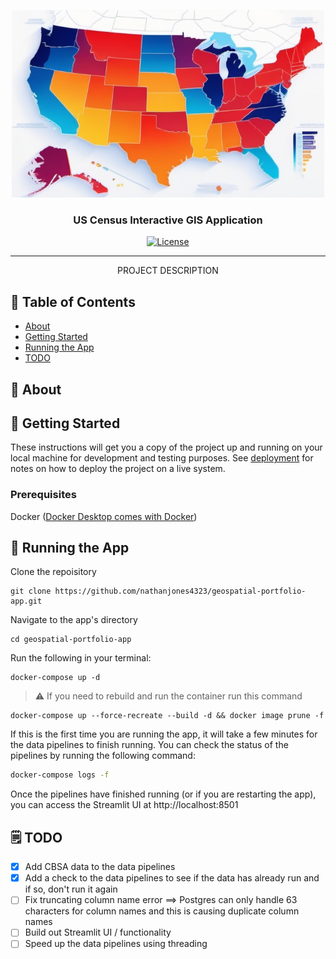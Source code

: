 <p align="center">
  <a href="" rel="noopener">
  <!-- Use the image stored in this relative path `images/logo.png` as the src attribute of the img tag. -->
  <img width=500px height=300px src="images/logo.png" alt="Project logo"></a>
</p>

<h3 align="center">US Census Interactive GIS Application</h3>

<div align="center">

[![License](https://img.shields.io/badge/license-MIT-blue.svg)](/LICENSE)

</div>

---

<p align="center"> PROJECT DESCRIPTION
    <br> 
</p>

## 📝 Table of Contents

- [About](#about)
- [Getting Started](#getting_started)
- [Running the App](#usage)
- [TODO](#todo)

## 🧐 About <a name = "about"></a>


## 🏁 Getting Started <a name = "getting_started"></a>

These instructions will get you a copy of the project up and running on your local machine for development and testing purposes. See [deployment](#deployment) for notes on how to deploy the project on a live system.

### Prerequisites

Docker ([Docker Desktop comes with Docker](https://www.docker.com/products/docker-desktop/))

## 🏃 Running the App <a name = "usage"></a>

Clone the repoisitory
```
git clone https://github.com/nathanjones4323/geospatial-portfolio-app.git
```

Navigate to the app's directory
```
cd geospatial-portfolio-app
```

Run the following in your terminal:
```
docker-compose up -d
```

> :warning: If you need to rebuild and run the container run this command
```
docker-compose up --force-recreate --build -d && docker image prune -f
```

If this is the first time you are running the app, it will take a few minutes for the data pipelines to finish running. You can check the status of the pipelines by running the following command:

```bash
docker-compose logs -f
```

Once the pipelines have finished running (or if you are restarting the app), you can access the Streamlit UI at http://localhost:8501

## 🗒️ TODO <a name = "todo"></a>

- [x] Add CBSA data to the data pipelines
- [x] Add a check to the data pipelines to see if the data has already run and if so, don't run it again
- [ ] Fix truncating column name error ==> Postgres can only handle 63 characters for column names and this is causing duplicate column names
- [ ] Build out Streamlit UI / functionality
- [ ] Speed up the data pipelines using threading